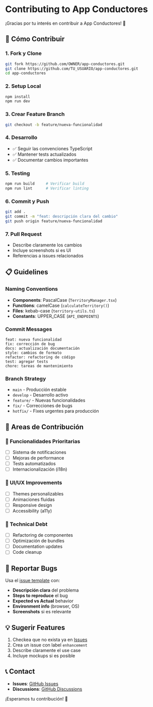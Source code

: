 # Contributing to App Conductores

¡Gracias por tu interés en contribuir a App Conductores! 🎉

## 🤝 Cómo Contribuir

### 1. Fork y Clone
```bash
git fork https://github.com/OWNER/app-conductores.git
git clone https://github.com/TU_USUARIO/app-conductores.git
cd app-conductores
```

### 2. Setup Local
```bash
npm install
npm run dev
```

### 3. Crear Feature Branch
```bash
git checkout -b feature/nueva-funcionalidad
```

### 4. Desarrollo
- ✅ Seguir las convenciones TypeScript
- ✅ Mantener tests actualizados
- ✅ Documentar cambios importantes

### 5. Testing
```bash
npm run build     # Verificar build
npm run lint      # Verificar linting
```

### 6. Commit y Push
```bash
git add .
git commit -m "feat: descripción clara del cambio"
git push origin feature/nueva-funcionalidad
```

### 7. Pull Request
- Describe claramente los cambios
- Incluye screenshots si es UI
- Referencias a issues relacionados

## 📋 Guidelines

### **Naming Conventions**
- **Components**: PascalCase (`TerritoryManager.tsx`)
- **Functions**: camelCase (`calculateTerritory()`)
- **Files**: kebab-case (`territory-utils.ts`)
- **Constants**: UPPER_CASE (`API_ENDPOINTS`)

### **Commit Messages**
```
feat: nueva funcionalidad
fix: corrección de bug
docs: actualización documentación
style: cambios de formato
refactor: refactoring de código
test: agregar tests
chore: tareas de mantenimiento
```

### **Branch Strategy**
- `main` - Producción estable
- `develop` - Desarrollo activo
- `feature/` - Nuevas funcionalidades
- `fix/` - Correcciones de bugs
- `hotfix/` - Fixes urgentes para producción

## 🚀 Areas de Contribución

### **🎯 Funcionalidades Prioritarias**
- [ ] Sistema de notificaciones
- [ ] Mejoras de performance
- [ ] Tests automatizados
- [ ] Internacionalización (i18n)

### **🎨 UI/UX Improvements**
- [ ] Themes personalizables
- [ ] Animaciones fluidas
- [ ] Responsive design
- [ ] Accessibility (a11y)

### **🔧 Technical Debt**
- [ ] Refactoring de componentes
- [ ] Optimización de bundles
- [ ] Documentation updates
- [ ] Code cleanup

## 🐛 Reportar Bugs

Usa el [issue template](https://github.com/OWNER/app-conductores/issues/new) con:

- **Descripción clara** del problema
- **Steps to reproduce** el bug
- **Expected vs Actual** behavior
- **Environment info** (browser, OS)
- **Screenshots** si es relevante

## 💡 Sugerir Features

1. Checkea que no exista ya en [Issues](https://github.com/OWNER/app-conductores/issues)
2. Crea un issue con label `enhancement`
3. Describe claramente el use case
4. Incluye mockups si es posible

## 📞 Contact

- **Issues**: [GitHub Issues](https://github.com/OWNER/app-conductores/issues)
- **Discussions**: [GitHub Discussions](https://github.com/OWNER/app-conductores/discussions)

¡Esperamos tu contribución! 🚀